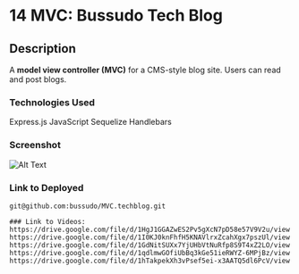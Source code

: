 # 14 MVC: Bussudo Tech Blog

## Description

A **model view controller (MVC)** for a CMS-style blog site.  Users can read and post blogs.

### Technologies Used

Express.js
JavaScript
Sequelize
Handlebars


### Screenshot

![Alt Text](./images/MVCblog.png)

### Link to Deployed
```
git@github.com:bussudo/MVC.techblog.git

### Link to Videos:
https://drive.google.com/file/d/1HgJ1GGAZwES2Pv5gXcN7pD58e57V9V2u/view
https://drive.google.com/file/d/1I0KJ0knFhfH5KNAVlrxZcahXgx7pszUl/view
https://drive.google.com/file/d/1GdNitSUXx7YjUHbVtNuRfp8S9T4xZ2LO/view
https://drive.google.com/file/d/1qdlmwGOfiUbBq3kGe51ieRWYZ-6MPjBz/view
https://drive.google.com/file/d/1hTakpekXh3vPsef5ei-x3AATQ5dl6PcV/view